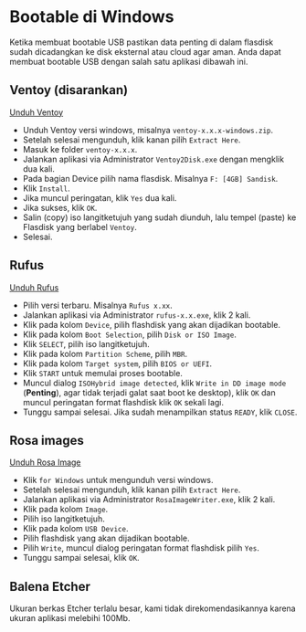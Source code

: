 # Bootable di Windows

Ketika membuat bootable USB pastikan data penting di dalam flasdisk sudah dicadangkan ke disk eksternal atau cloud agar aman.
Anda dapat membuat bootable USB dengan salah satu aplikasi dibawah ini.

## Ventoy (disarankan)

<a href="https://github.com/ventoy/Ventoy/releases" target="_blank">Unduh Ventoy</a>

- Unduh Ventoy versi windows, misalnya `ventoy-x.x.x-windows.zip`.
- Setelah selesai mengunduh, klik kanan pilih `Extract Here`.
- Masuk ke folder `ventoy-x.x.x`.
- Jalankan aplikasi via Administrator `Ventoy2Disk.exe` dengan mengklik dua kali.
- Pada bagian Device pilih nama flasdisk. Misalnya `F: [4GB] Sandisk`.
- Klik `Install`.
- Jika muncul peringatan, klik `Yes` dua kali.
- Jika sukses, klik `OK`.
- Salin (copy) iso langitketujuh yang sudah diunduh, lalu tempel (paste) ke Flasdisk yang berlabel `Ventoy`.
- Selesai.

## Rufus

<a href="https://rufus.ie/en/#download" target="_blank">Unduh Rufus</a>

- Pilih versi terbaru. Misalnya `Rufus x.xx`.
- Jalankan aplikasi via Administrator `rufus-x.x.exe`, klik 2 kali.
- Klik pada kolom `Device`, pilih flashdisk yang akan dijadikan bootable.
- Klik pada kolom `Boot Selection`, pilih `Disk or ISO Image`.
- Klik `SELECT`, pilih iso langitketujuh.
- Klik pada kolom `Partition Scheme`, pilih `MBR`.
- Klik pada kolom `Target system`, pilih `BIOS or UEFI`.
- Klik `START` untuk memulai proses bootable.
- Muncul dialog `ISOHybrid image detected`, klik `Write in DD image mode` (**Penting**), agar tidak terjadi galat saat boot ke desktop), klik `OK` dan muncul peringatan format flashdisk klik `OK` sekali lagi.
- Tunggu sampai selesai. Jika sudah menampilkan status `READY`, klik `CLOSE`.

## Rosa images

<a href="https://wiki.rosalab.ru/en/index.php/ROSA_ImageWriter" target="_blank">Unduh Rosa Image</a>

- Klik `for Windows` untuk mengunduh versi windows.
- Setelah selesai mengunduh, klik kanan pilih `Extract Here`.
- Jalankan aplikasi via Administrator `RosaImageWriter.exe`, klik 2 kali.
- Klik pada kolom `Image`.
- Pilih iso langitketujuh.
- Klik pada kolom `USB Device`.
- Pilih flashdisk yang akan dijadikan bootable.
- Pilih `Write`, muncul dialog peringatan format flashdisk pilih `Yes`.
- Tunggu sampai selesai, klik `OK`.

## Balena Etcher

Ukuran berkas Etcher terlalu besar, kami tidak direkomendasikannya karena ukuran aplikasi melebihi 100Mb.
